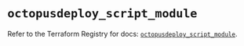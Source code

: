 # `octopusdeploy_script_module`

Refer to the Terraform Registry for docs: [`octopusdeploy_script_module`](https://registry.terraform.io/providers/octopusdeploylabs/octopusdeploy/0.43.2/docs/resources/script_module).
